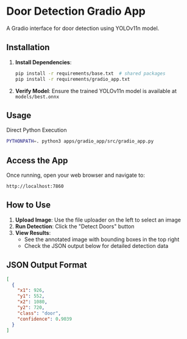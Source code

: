 # Door Detection Gradio App

A Gradio interface for door detection using YOLOv11n model.

## Installation

1. **Install Dependencies**:
   ```bash
   pip install -r requirements/base.txt  # shared packages
   pip install -r requirements/gradio_app.txt
   ```

2. **Verify Model**:
   Ensure the trained YOLOv11n model is available at `models/best.onnx`

## Usage

Direct Python Execution
```bash
PYTHONPATH=. python3 apps/gradio_app/src/gradio_app.py
```

## Access the App

Once running, open your web browser and navigate to:
```
http://localhost:7860
```

## How to Use

1. **Upload Image**: Use the file uploader on the left to select an image
2. **Run Detection**: Click the "Detect Doors" button
3. **View Results**: 
   - See the annotated image with bounding boxes in the top right
   - Check the JSON output below for detailed detection data

## JSON Output Format

```json
[
  {
    "x1": 926,
    "y1": 552,
    "x2": 1080,
    "y2": 720,
    "class": "door",
    "confidence": 0.9039
  }
]
```
